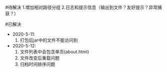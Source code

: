 #待解决
1.增加相对路径分组
2.日志和提示信息（输出到文件？友好提示？异常捕获？）

#已解决
- 2020-5-11:
    1. 打包后jar中的文件不能访问到
- 2020-5-12:
    1. 文件列表中会包含单页(about.html)
    2. 文件改变后重载问题
    3. 归档时间排序问题
    